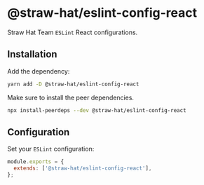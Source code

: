 # @straw-hat/eslint-config-react

Straw Hat Team `ESLint` React configurations.

## Installation

Add the dependency:

```bash
yarn add -D @straw-hat/eslint-config-react
```

Make sure to install the peer dependencies.

```bash
npx install-peerdeps --dev @straw-hat/eslint-config-react
```

## Configuration

Set your `ESLint` configuration:

```js
module.exports = {
  extends: ['@straw-hat/eslint-config-react'],
};
```
